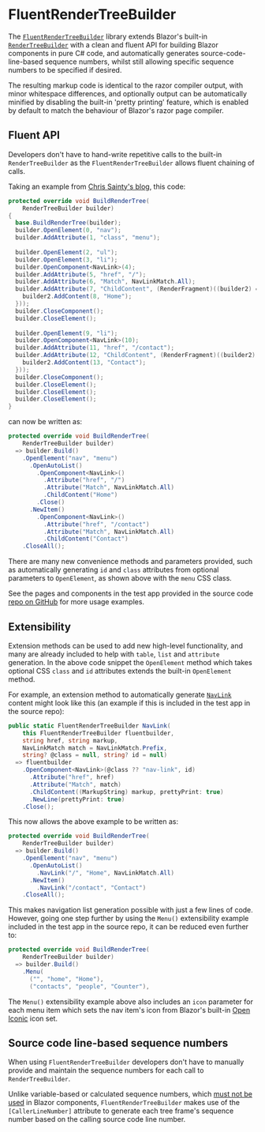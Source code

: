 #  FluentRenderTreeBuilder

The [`FluentRenderTreeBuilder`](https://github.com/Fuzzy-Work/FluentRenderTreeBuilder) library extends Blazor's built-in [`RenderTreeBuilder`](https://docs.microsoft.com/dotnet/api/microsoft.aspnetcore.components.rendering.rendertreebuilder) with a clean and fluent API for building Blazor components in pure C# code, and automatically generates source-code-line-based sequence numbers, whilst still allowing specific sequence numbers to be specified if desired.

The resulting markup code is identical to the razor compiler output, with minor whitespace differences, and optionally output can be automatically minified by disabling the built-in 'pretty printing' feature, which is enabled by default to match the behaviour of Blazor's razor page compiler.

##  Fluent API

Developers don't have to hand-write repetitive calls to the built-in `RenderTreeBuilder` as the `FluentRenderTreeBuilder` allows fluent chaining of calls.
 
Taking an example from [Chris Sainty's blog](https://chrissainty.com/building-components-via-rendertreebuilder/), this code:

```csharp
protected override void BuildRenderTree(
    RenderTreeBuilder builder)
{
  base.BuildRenderTree(builder);
  builder.OpenElement(0, "nav");
  builder.AddAttribute(1, "class", "menu");
  
  builder.OpenElement(2, "ul");
  builder.OpenElement(3, "li");
  builder.OpenComponent<NavLink>(4);
  builder.AddAttribute(5, "href", "/");
  builder.AddAttribute(6, "Match", NavLinkMatch.All);
  builder.AddAttribute(7, "ChildContent", (RenderFragment)((builder2) => {
    builder2.AddContent(8, "Home");
  }));
  builder.CloseComponent();
  builder.CloseElement();
  
  builder.OpenElement(9, "li");
  builder.OpenComponent<NavLink>(10);
  builder.AddAttribute(11, "href", "/contact");
  builder.AddAttribute(12, "ChildContent", (RenderFragment)((builder2) => {
    builder2.AddContent(13, "Contact");
  }));
  builder.CloseComponent();
  builder.CloseElement();
  builder.CloseElement();
  builder.CloseElement();
}
```

can now be written as:

```csharp
protected override void BuildRenderTree(
    RenderTreeBuilder builder)
  => builder.Build()
    .OpenElement("nav", "menu")
      .OpenAutoList()
        .OpenComponent<NavLink>()
          .Attribute("href", "/")
          .Attribute("Match", NavLinkMatch.All)
          .ChildContent("Home")
        .Close()
      .NewItem()
        .OpenComponent<NavLink>()
          .Attribute("href", "/contact")
          .Attribute("Match", NavLinkMatch.All)
          .ChildContent("Contact")
    .CloseAll();
```

There are many new convenience methods and parameters provided, such as automatically generating `id` and `class` attributes from optional parameters to `OpenElement`, as shown above with the `menu` CSS class.

See the pages and components in the test app provided in the source code [repo on GitHub](https://github.com/Fuzzy-Work/FluentRenderTreeBuilder) for more usage examples.

##  Extensibility

Extension methods can be used to add new high-level functionality, and many are already included to help with `table`, `list` and `attribute` generation. In the above code snippet the `OpenElement` method which takes optional CSS `class` and `id` attributes extends the built-in `OpenElement` method.

For example, an extension method to automatically generate [`NavLink`](https://docs.microsoft.com/en-us/aspnet/core/blazor/fundamentals/routing?view=aspnetcore-3.1#navlink-component) content might look like this (an example if this is included in the test app in the source repo):

```csharp
public static FluentRenderTreeBuilder NavLink(
    this FluentRenderTreeBuilder fluentbuilder,
    string href, string markup,
    NavLinkMatch match = NavLinkMatch.Prefix,
    string? @class = null, string? id = null)
  => fluentbuilder
    .OpenComponent<NavLink>(@class ?? "nav-link", id)
      .Attribute("href", href)
      .Attribute("Match", match)
      .ChildContent((MarkupString) markup, prettyPrint: true)
      .NewLine(prettyPrint: true)
    .Close();
```

This now allows the above example to be written as:

```csharp
protected override void BuildRenderTree(
    RenderTreeBuilder builder)
  => builder.Build()
    .OpenElement("nav", "menu")
      .OpenAutoList()
        .NavLink("/", "Home", NavLinkMatch.All)
      .NewItem()
        .NavLink("/contact", "Contact")
    .CloseAll();
```

This makes navigation list generation possible with just a few lines of code. However, going one step further by using the `Menu()` extensibility example included in the test app in the source repo, it can be reduced even further to:

```csharp
protected override void BuildRenderTree(
    RenderTreeBuilder builder)
  => builder.Build()
    .Menu(
      ("", "home", "Home"),
      ("contacts", "people", "Counter"),
```
 
The `Menu()` extensibility example above also includes an `icon` parameter for each menu item which sets the nav item's icon from Blazor's built-in [Open Iconic](https://useiconic.com/open) icon set.

##  Source code line-based sequence numbers

When using `FluentRenderTreeBuilder` developers don't have to manually provide and maintain the sequence numbers for each call to `RenderTreeBuilder`.
 
Unlike variable-based or calculated sequence numbers, which [must not be used](https://docs.microsoft.com/aspnet/core/blazor/advanced-scenarios#sequence-numbers-relate-to-code-line-numbers-and-not-execution-order) in Blazor components, `FluentRenderTreeBuilder` makes use of the `[CallerLineNumber]` attribute to generate each tree frame's sequence number based on the calling source code line number.
